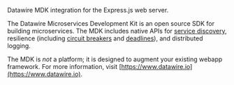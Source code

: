 Datawire MDK integration for the Express.js web server.

The Datawire Microservices Development Kit is an open source SDK for building microservices. The MDK includes native APIs for [service discovery](https://www.datawire.io/guide/service-discovery-microservices/), resilience (including [circuit breakers](https://www.datawire.io/guide/circuit-breakers-microservices-properly-use-hystrix/) and [deadlines](https://www.datawire.io/guide/deadlines-distributed-timeouts-microservices/)), and distributed logging.

The MDK is *not* a platform; it is designed to augment your existing webapp framework. For more information, visit [https://www.datawire.io](https://www.datawire.io).
